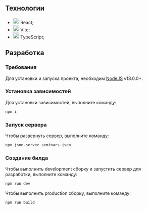 ## Технологии

- <img height="20" src="https://user-images.githubusercontent.com/25181517/183897015-94a058a6-b86e-4e42-a37f-bf92061753e5.png"> React;
- <img height="20" src="https://github-production-user-asset-6210df.s3.amazonaws.com/62091613/261395532-b40892ef-efb8-4b0e-a6b5-d1cfc2f3fc35.png"> Vite;
- <img height="20" src="https://user-images.githubusercontent.com/25181517/183890598-19a0ac2d-e88a-4005-a8df-1ee36782fde1.png"> TypeScript;

## Разработка

### Требования

Для установки и запуска проекта, необходим [NodeJS](https://nodejs.org/) v18.0.0+.

### Установка зависимостей

Для установки зависимостей, выполните команду:

```sh
npm i
```

### Запуск сервера

Чтобы развернуть сервер, выполните команду:

```sh
npx json-server seminars.json 
```

### Создание билда

Чтобы выполнить development сборку и запустить сервер для разработки, выполните команду:

```sh
npm run dev
```

Чтобы выполнить production сборку, выполните команду:

```sh
npm run build
```
